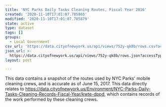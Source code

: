```yaml
---
title: 'NYC Parks Daily Tasks Cleaning Routes, Fiscal Year 2016'
created: '2020-11-10T17:01:07.785865'
modified: '2020-11-10T17:01:07.785879'
state: active
type: dataset
tags: []
groups:
  - Local Government
csv_url: 'https://data.cityofnewyork.us/api/views/752y-qk8b/rows.csv?accessType=DOWNLOAD'
json_url: >-
  https://data.cityofnewyork.us/api/views/752y-qk8b/rows.json?accessType=DOWNLOAD
layout: post

---
```

This data contains a snapshot of the routes used by NYC Parks' mobile cleaning crews, and is accurate as of June 15, 2017. This data directly relates to https://data.cityofnewyork.us/Environment/NYC-Parks-Daily-Tasks-Cleaning-Records-Fiscal-Year/kwte-dppd, which contains records of the work performed by these cleaning crews.
